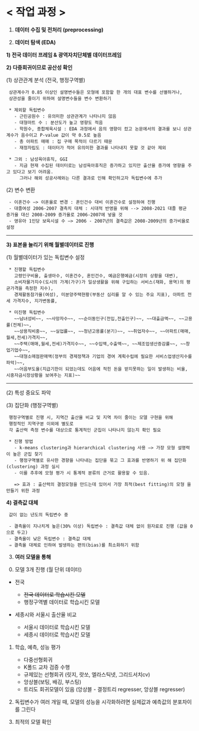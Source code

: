 # < 작업 과정 >

1. **데이터 수집 및 전처리 (preprocessing)**

2. **데이터 탐색 (EDA)**

**1) 전국 데이터 프레임 & 광역자치단체별 데이터프레임**

**2) 다중회귀이므로 공산성 확인**

   (1) 상관관계 분석 (전국, 행정구역별)

     상관계수가 0.85 이상인 설명변수들은 모형에 포함할 한 개의 대표 변수를 선별하거나,
     상관성을 줄이기 위하여 설명변수들을 변수 변환하기

     * 제외할 독립변수
       - 근린공원수 : 유의미한 상관관계가 나타나지 않음
       - 대형마트 수 : 분산도가 높고 영향도 적음
       - 학원수, 종합체육시설 : EDA 과정에서 음의 영향이 컸고 논문에서의 결과를 보니 상관계수가 음수이고 P-value 값이 약 0.5로 높음
       - 총 아파트 매매 : 집 구매 목적이 다르기 때문
       - 재정자립도 : 데이터가 적어 유의미한 결과를 나타내지 못할 것 같아 제외

     * 그외 : 남성육아휴직, GGI
       - 지금 현재 수집된 데이터로는 남성육아휴직은 증가하고 있지만 출산율 증가에 영향을 주고 있다고 보기 어려움. 
         그러나 해외 성공사례와는 다른 결과로 인해 확인하고자 독립변수에 추가

   (2) 변수 변환

     - 이혼건수 —> 이혼율로 변경 : 혼인건수 대비 이혼건수로 설정하여 진행
     - 대졸여성 2006-2007 결측치 대체 : 시대적 반영을 위해 --> 2008-2021 대졸 평균 증가율 대신 2008-2009 증가율로 2006-2007에 넣을 것
     - 영유아 1인당 보육시설 수 —> 2006 - 2007년의 결측값은 2008-2009년의 증가비율로 설정
___ 


**3) 표본을 늘리기 위해 월별데이터로 진행**

   (1) 월별데이터가 있는 독립변수 설정

     * 진행할 독립변수
       고령인구비율, 출생아수, 이혼건수, 혼인건수, 예금은행예금(시장의 상황을 대변), 
       소비자물가지수(도시의 가계(가구)가 일상생활을 위해 구입하는 서비스(재화, 용역)의 평균가격을 측정한 지수),
       경제활동참가율(여성), 미분양주택현황(부동산 심리를 알 수 있는 주요 지표), 아파트 전세 가격지수, 지가변동률,

     * 미진행 독립변수
       ~~남녀성비~~, ~~사망자수~~, ~~순이동인구(전입,전출인구)~~, ~~대출금액~~, ~~고용률(전체)~~,
       ~~상용직비중~~, ~~실업률~~, ~~청년고용률(분기)~~, ~~취업자수~~, ~~아파트(매매,월세,전세)가격지~~,
       ~~주택(매매,월세,전세)가격지수~~, ~~수입액,수출액~~, ~~제조업생산증감률~~, ~~창업기업수~~, 
       ~~대형소매점판매액(정부의 경제정책과 기업의 경여 계획수립에 필요한 서비스업생산지수를 파악)~~,
       ~~어음부도율(지급기한이 되었는데도 어음에 적힌 돈을 받지못하는 일이 발생하는 비율, 시중자금시장상황을 보여주는 지표)~~
___ 

   (2) 특성 중요도 파악

   (3) 집단화 (행정구역별)

     행정구역별로 진행 시, 지역간 출산율 비교 및 지역 차이 줄이는 모델 구현을 위해 
     행정적인 지역구분 이외에 별도로 
     각 출산력 측정 변수를 대상으로 통계적인 군집이 나타나지 않는지 확인 필요

     * 진행 방법
       - k-means clustering과 hierarchical clustering 사용 —> 가장 모형 설명력이 높은 군집 찾기 
       - 행정구역별로 유사한 경향을 나타내는 집단을 묶고 그 효과를 반영하기 위 해 집단화 (clustering) 과정 실시 
       - 이를 추후에 모형 평가 시 통계적 분류의 근거로 활용할 수 있음.

       => 효과 : 출산력의 결정모형을 만드는데 있어서 가장 최적(best fitting)의 모형 을 만들기 위한 과정

**4) 결측값 대체**

     값이 없는 년도의 독립변수 중

     - 결측율이 지나치게 높은(30% 이상) 독립변수 : 결측값 대체 없이 원자료로 진행 (값을 0으로 두고)
     - 결측율이 낮은 독립변수 : 결측값 대체
     ⇒ 결측율 대체로 인하여 발생하는 편의(bias)를 최소화하기 위함


3. **여러 모델을 통해**

0) 모델 3개 진행 (월 단위 데이터)
* 전국 
  - ~~전국 데이터로 학습시킨 모델~~
  - 행정구역별 데이터로 학습시킨 모델

* 세종시와 서울시 출산율 비교 
  - 서울시 데이터로 학습시킨 모델
  - 세종시 데이터로 학습시킨 모델

1) 학습, 예측, 성능 평가

      - 다중선형회귀 
      - K폴드 교차 검증 수행
      - 규제있는 선형회귀 (릿지, 랏쏘, 엘라스틱넷, 그리드서치cv)
      - 앙상블(보팅, 배깅, 부스팅)
      - 트리도 회귀모델이 있음 (앙상블 - 결정트리 regresser, 앙상블 regresser)

2) 독립변수가 여러 개일 때, 모델의 성능을 시각화하려면 실제값과 예측값의 분포차이를 그린다
3) 최적의 모델 확인